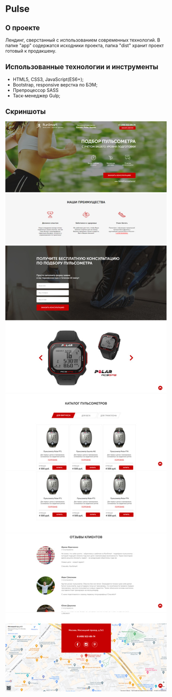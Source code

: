 # Pulse
## О проекте
Лендинг, сверстанный с использованием современных технологий.
В папке "app" содержатся исходники проекта, папка "dist" хранит проект готовый к продакшену.

## Использованные технологии и инструменты
- HTML5, CSS3, JavaScript(ES6+);
- Bootstrap, responsive верстка по БЭМ;
- Препроцессор SASS
- Таск-менеджер Gulp;

## Скриншоты
![Первый скриншот](https://github.com/mostGr/Pulse/blob/main/app/img/screenshots/1.jpg?raw=true)
![Второй скриншот](https://github.com/mostGr/Pulse/blob/main/app/img/screenshots/2.jpg?raw=true)
![Третий скриншот](https://github.com/mostGr/Pulse/blob/main/app/img/screenshots/3.jpg?raw=true)
![Четвертый скриншот](https://github.com/mostGr/Pulse/blob/main/app/img/screenshots/4.jpg?raw=true)
![Пятый скриншот](https://github.com/mostGr/Pulse/blob/main/app/img/screenshots/5.jpg?raw=true)
![Шестой скриншот](https://github.com/mostGr/Pulse/blob/main/app/img/screenshots/6.jpg?raw=true)
![Седьмой скриншот](https://github.com/mostGr/Pulse/blob/main/app/img/screenshots/7.jpg?raw=true)
![Восьмой скриншот](https://github.com/mostGr/Pulse/blob/main/app/img/screenshots/8.jpg?raw=true)
